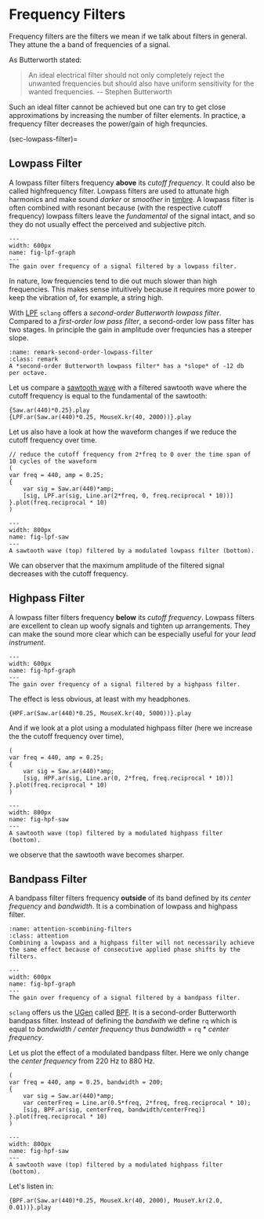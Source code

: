 # Frequency Filters

Frequency filters are the filters we mean if we talk about filters in general.
They attune the a band of frequencies of a signal.

As Butterworth stated:

>An ideal electrical filter should not only completely reject the unwanted frequencies but should also have uniform sensitivity for the wanted frequencies. -- Stephen Butterworth

Such an ideal filter cannot be achieved but one can try to get close approximations by increasing the number of filter elements.
In practice, a frequency filter decreases the power/gain of high frequncies.

(sec-lowpass-filter)=
## Lowpass Filter

A lowpass filter filters frequency **above** its *cutoff frequency*.
It could also be called highfrequency filter.
Lowpass filters are used to attunate high harmonics and make sound *darker* or *smoother* in [timbre](sec-timbre).
A lowpass filter is often combined with resonant because (with the respective cutoff frequency) lowpass filters leave the *fundamental* of the signal intact, and so they do not usually effect the perceived and subjective pitch.

```{figure} ../../../figs/sounddesign/filters/lpf-graph.png
---
width: 600px
name: fig-lpf-graph
---
The gain over frequency of a signal filtered by a lowpass filter.
```

In nature, low frequencies tend to die out much slower than high frequencies.
This makes sense intuitively because it requires more power to keep the vibration of, for example, a string high.

With [LPF](https://doc.sccode.org/Classes/LPF.html) ``sclang`` offers a *second-order Butterworth lowpass filter*.
Compared to a *first-order low pass filter*, a second-order low pass filter has two stages.
In principle the gain in amplitude over frequncies has a steeper slope.

```{admonition} Second-order Butterworth Lowpass Filter 
:name: remark-second-order-lowpass-filter
:class: remark
A *second-order Butterworth lowpass filter* has a *slope* of -12 db per octave.
```

Let us compare a [sawtooth wave](sec-sawtooth-wave) with a filtered sawtooth wave where the cutoff frequency is equal to the fundamental of the sawtooth:

```isc
{Saw.ar(440)*0.25}.play
{LPF.ar(Saw.ar(440)*0.25, MouseX.kr(40, 2000))}.play
```

Let us also have a look at how the waveform changes if we reduce the cutoff frequency over time.

```isc
// reduce the cutoff frequency from 2*freq to 0 over the time span of 10 cycles of the waveform
(
var freq = 440, amp = 0.25;
{	
    var sig = Saw.ar(440)*amp;
    [sig, LPF.ar(sig, Line.ar(2*freq, 0, freq.reciprocal * 10))]
}.plot(freq.reciprocal * 10)
)
```

```{figure} ../../../figs/sounddesign/filters/lpf-saw.png
---
width: 800px
name: fig-lpf-saw
---
A sawtooth wave (top) filtered by a modulated lowpass filter (bottom).
```

We can observer that the maximum amplitude of the filtered signal decreases with the cutoff frequency.

## Highpass Filter

A lowpass filter filters frequency **below** its *cutoff frequency*.
Lowpass filters are excellent to clean up woofy signals and tighten up arrangements.
They can make the sound more clear which can be especially useful for your *lead instrument*.

```{figure} ../../../figs/sounddesign/filters/hpf-graph.png
---
width: 600px
name: fig-hpf-graph
---
The gain over frequency of a signal filtered by a highpass filter.
```

The effect is less obvious, at least with my headphones.

```isc
{HPF.ar(Saw.ar(440)*0.25, MouseX.kr(40, 5000))}.play
```

And if we look at a plot using a modulated highpass filter (here we increase the the cutoff frequency over time),

```isc
(
var freq = 440, amp = 0.25;
{	
    var sig = Saw.ar(440)*amp;
    [sig, HPF.ar(sig, Line.ar(0, 2*freq, freq.reciprocal * 10))]
}.plot(freq.reciprocal * 10)
)
```

```{figure} ../../../figs/sounddesign/filters/hpf-saw.png
---
width: 800px
name: fig-hpf-saw
---
A sawtooth wave (top) filtered by a modulated highpass filter (bottom).
```

we observe that the sawtooth wave becomes sharper.


## Bandpass Filter

A bandpass filter filters frequency **outside** of its band defined by its *center frequency* and *bandwidth*.
It is a combination of lowpass and highpass filter.

```{admonition} Combining filters
:name: attention-scombining-filters
:class: attention
Combining a lowpass and a highpass filter will not necessarily achieve the same effect because of consecutive applied phase shifts by the filters.
```

```{figure} ../../../figs/sounddesign/filters/bpf-graph.png
---
width: 600px
name: fig-bpf-graph
---
The gain over frequency of a signal filtered by a bandpass filter.
```

``sclang`` offers us the [UGen](def-ugen) called [BPF](https://doc.sccode.org/Classes/BPF.html).
It is a second-order Butterworth bandpass filter.
Instead of defining the *bandwith* we define ``rq`` which is equal to *bandwidth / center frequency* thus *bandwidth* = ``rq`` * *center frequency*.

Let us plot the effect of a modulated bandpass filter.
Here we only change the *center frequency* from 220 Hz to 880 Hz.

```isc
(
var freq = 440, amp = 0.25, bandwidth = 200;
{	
    var sig = Saw.ar(440)*amp;
    var centerFreq = Line.ar(0.5*freq, 2*freq, freq.reciprocal * 10);
    [sig, BPF.ar(sig, centerFreq, bandwidth/centerFreq)]
}.plot(freq.reciprocal * 10)
)
```

```{figure} ../../../figs/sounddesign/filters/bpf-saw.png
---
width: 800px
name: fig-hpf-saw
---
A sawtooth wave (top) filtered by a modulated highpass filter (bottom).
```


Let's listen in:

```isc
{BPF.ar(Saw.ar(440)*0.25, MouseX.kr(40, 2000), MouseY.kr(2.0, 0.01))}.play
```